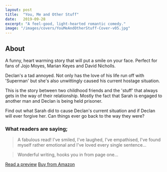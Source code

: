 ```yaml
---
layout: post
title:  "You, Me and Other Stuff"
date:   2019-09-28
excerpt: "A feel-good, light-hearted romantic comedy."
image: "/images/covers/YouMeAndOtherStuff-Cover-v05.jpg"
---
```


## About

A funny, heart warming story that will put a smile on your face. Perfect for fans of Jojo Moyes, Marian Keyes and David Nicholls.

Declan's a tad annoyed. Not only has the love of his life run off with 'Superman' but she's also unwittingly caused his current hostage situation. 

This is the story between two childhood friends and the 'stuff' that always gets in the way of their relationship. Mostly the fact that Sarah is engaged to another man and Declan is being held prisoner.

Find out what Sarah did to cause Declan's current situation and if Declan will ever forgive her. Can things ever go back to the way they were?

### What readers are saying;

> A fabulous read! I've smiled, I've laughed, I've empathised, I've found myself rather emotional and I've loved every single sentence...

> Wonderful writing, hooks you in from page one...

<a href="https://leer.amazon.es/kp/embed?asin=B07WPW458V&preview=newtab&linkCode=kpe&ref_=cm_sw_r_kb_dp_whp2DbS4DHX7G" target="_preview" class="button ">Read a preview</a>
<a href="https://www.amazon.co.uk/You-Other-Stuff-feel-good-light-hearted-ebook/dp/B07WPW458V/" target="_amazon" class="button special ">Buy from Amazon</a>
